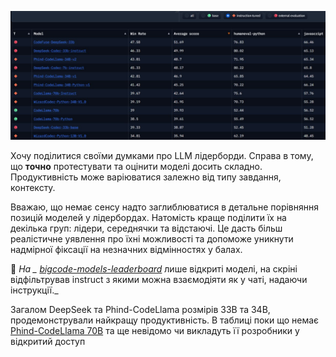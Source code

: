 <!--
date: 2024-03-05T23:01:13
photo: ![Photo](2024-03-05-23-01-13.jpg)


-->

![Photo](2024-03-05-23-01-13.jpg)

Хочу поділитися своїми думками про LLM лідерборди. Справа в тому, що **точно** протестувати та оцінити моделі досить складно. Продуктивність може варіюватися залежно від типу завдання, контексту.

Вважаю, що немає сенсу надто заглиблюватися в детальне порівняння позицій моделей у лідербордах. Натомість краще поділити їх на декілька груп: лідери, середнячки та відстаючі. Це дасть більш реалістичне уявлення про їхні можливості та допоможе уникнути надмірної фіксації на незначних відмінностях у балах.

🤗 _На _ [bigcode-models-leaderboard](https://huggingface.co/spaces/bigcode/bigcode-models-leaderboard)_ лише відкриті моделі, на скріні відфільтрував instruct з якими можна взаємодіяти як у чаті, надаючи інструкції._ 

Загалом DeepSeek та Phind-CodeLlama розмірів 33B та 34B, продемонстрували найкращу продуктивність. В таблиці поки що немає  [Phind-CodeLlama 70B](https://www.phind.com/plans) та ще невідомо чи викладуть її розробники у відкритий доступ